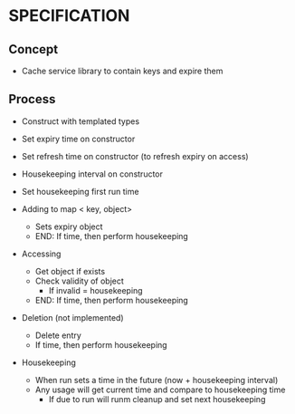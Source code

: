 # SPECIFICATION

## Concept
- Cache service library to contain keys and expire them


## Process
- Construct with templated types
- Set expiry time on constructor
- Set refresh time on constructor (to refresh expiry on access)
- Housekeeping interval on constructor
- Set housekeeping first run time
- Adding to map
	< key, object>
	- Sets expiry object
	- END: If time, then perform housekeeping
- Accessing
	- Get object if exists
	- Check validity of object
		- If invalid = housekeeping
	- END: If time, then perform housekeeping
- Deletion (not implemented)
	- Delete entry
	- If time, then perform housekeeping


- Housekeeping
	- When run sets a time in the future (now + housekeeping interval)
	- Any usage will get current time and compare to housekeeping time
		- If due to run will runm cleanup and set next housekeeping
